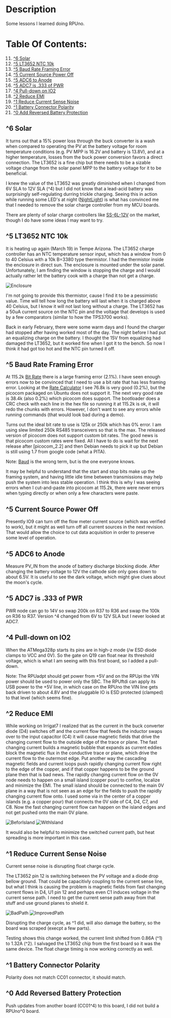 # Description

Some lessons I learned doing RPUno.

# Table Of Contents:

11. [^6 Solar](#6-solar)
10. [^5 LT3652 NTC 10k](#5-lt3652-ntc-10k)
9. [^5 Baud Rate Framing Error](#5-baud-rate-framing-error)
8. [^5 Current Source Power Off](#5-current-source-power-off)
7. [^5 ADC6 to Anode](#5-adc6-to-anode)
6. [^5 ADC7 is .333 of PWR](#5-adc7-is-333-of-pwr)
5. [^4 Pull-down on IO2](#4-pull-down-on-io2)
4. [^2 Reduce EMI](#2-reduce-emi)
3. [^1 Reduce Current Sense Noise](#1-reduce-current-sense-noise)
2. [^1 Battery Connector Polarity](#1-battery-connector-polarity)
1. [^0 Add Reversed Battery Protection](#0-add-reversed-battery-protection)


## ^6 Solar

It turns out that a 15% power loss through the buck converter is a wash when compared to operating the PV at the battery voltage for room temperature conditions (e.g. PV MPP is 16.2V and battery is 13.8V), and at a higher temperature, losses from the buck power conversion favors a direct connection. The LT3652 is a fine chip but there needs to be a sizable voltage change from the solar panel MPP to the battery voltage for it to be beneficial.

I knew the value of the LT3652 was greatly diminished when I changed from 6V SLA to 12V SLA (^4) but I did not know that a lead-acid battery was surprisingly self-regulating durring trickle charging. Seeing this in action while running some LED's at night ([NightLight]) is what has convinced me that I needed to remove the solar charge controller from my MCU boards.

[NightLight]: https://github.com/epccs/RPUno/tree/master/NightLight

There are plenty of solar charge controllers like [SS-6L-12V] on the market, though I do have some ideas I may want to try.

[SS-6L-12V]: https://www.solar-electric.com/ss-6l.html


## ^5 LT3652 NTC 10k

It is heating up again (March 19) in Tempe Arizona. The LT3652 charge controller has an NTC temperature sensor input, which has a window from 0 to 40 Celsius with a 10k B=3380 type thermistor. I had the thermistor inside the enclosure in direct sun. The enclosure is mounted under the solar panel. Unfortunately, I am finding the window is stopping the charge and I would actually rather let the battery cook with a charge than not get a charge. 

![Enclosure](./14140^5,Enclosure.jpg "Enclosure")

I'm not going to provide this thermistor, cause I find it to be a pessimistic value. Time will tell how long the battery will last when it is charged above 40 Celsius, but I know it will not last long without a charge. The LT3652 has a 50uA current source on the NTC pin and the voltage that develops is used by a few comparators (similar to how the TPS3700 works).

Back in early February, there were some warm days and I found the charger had stopped after having worked most of the day. The night before I had put an equalizing charge on the battery. I thought the 15V from equalizing had damaged the LT3652, but it worked fine when I got it to the bench. So now I think it had got too hot and the NTC pin turned it off.


## ^5 Baud Rate Framing Error

At 115.2k [Bit Rate] there is a large framing error (2.1%). I have seen enough errors now to be convinced that I need to use a bit rate that has less framing error. Looking at the [Rate Calculator] I see 76.8k is very good (0.2%), but the picocom packaged on Ubuntu does not support it. The next very good rate is 38.4k (also 0.2%) which picocom does support. The bootloader does a CRC check with each line in the hex file so running it at 115.2k is ok, it will redo the chunks with errors. However, I don't want to see any errors while running commands (that would look bad during a demo).

[Bit Rate]: https://en.wikipedia.org/wiki/Bit_rate#Gross_bit_rate
[Rate Calculator]: http://wormfood.net/avrbaudcalc.php

Turns out the ideal bit rate to use is 125k or 250k which has 0% error. I am using slew limited 250k RS485 transceivers so that is the max. The released version of picocom does not support custom bit rates. The good news is that picocom custom rates were fixed. All I have to do is wait for the next release after [picocom_2.2] and then Debian needs to pick it up but Debian is still using 1.7 from google code (what a PITA).

Note: [Baud] is the wrong term, but is the one everyone knows.

[Baud]: https://en.wikipedia.org/wiki/Baud
[picocom 2.2]: https://github.com/npat-efault/picocom/releases

It may be helpful to understand that the start and stop bits make up the framing system, and having little idle time between transmissions may help push the system into less stable operation.  I think this is why I was seeing errors when I cut-and-paste into picocom at 115.2k, there were never errors when typing directly or when only a few characters were paste.


## ^5 Current Source Power Off

Presently IO9 can turn off the flow meter current source (which was verified to work), but it might as well turn off all current sources in the next revision. That would allow the choice to cut data acquisition in order to preserve some level of operation.


## ^5 ADC6 to Anode

Measure PV_IN from the anode of battery discharge blocking diode. After changing the battery voltage to 12V the cathode side only goes down to about 6.5V. It is useful to see the dark voltage, which might give clues about the moon's cycle.


## ^5 ADC7 is .333 of PWR

PWR node can go to 14V so swap 200k on R37 to R36 and swap the 100k on R36 to R37. Version ^4 changed from 6V to 12V SLA but I never looked at ADC7.


## ^4 Pull-down on IO2

When the ATMega328p starts its pins are in high-z mode (/w ESD diode clamps to VCC and 0V). So the gate on Q19 can float near its threshold voltage, which is what I am seeing with this first board, so I added a pull-down. 
    
Note: The RPUadpt should get power from +5V and on the RPUpi the VIN power should be used to power only the SBC. The RPUftdi can apply its USB power to the +5V line, in which case on the RPUno the VIN line gets back driven to about 4.8V and the pluggable IO is ESD protected (clamped) to that level (which seems fine). 


## ^2 Reduce EMI

While working on Irrigat7 I realized that as the current in the buck converter diode (D4) switches off and the current flow that feeds the inductor swaps over to the input capacitor (C4) it will cause magnetic fields that drive the changing current flow to the outside edge of the trace or plane. The fast changing current builds a magnetic bubble that expands as current eddies block the magnetic flux in the conductive trace or plane, which drive the current flow to the outermost edge. Put another way the cascading magnetic fields and current loops push rapidly changing current flow right to the edge of the copper, and if that copper happens to be the ground plane then that is bad news. The rapidly changing current flow on the 0V node needs to happen on a small island (copper pour) to confine, localize and minimize the EMI. The small island should be connected to the main 0V plane in a way that is not seen as an edge for the fields to push the rapidly changing current flow onto. I used some via  in the center of a copper islands (e.g. a copper pour) that connects the 0V side of C4, D4, C7, and C8. Now the fast changing current flow can happen on the island edges and not get pushed onto the main 0V plane.

![BeforIsland](./14140^2,BeforSwitchingIsland.jpg "Befor Island")
![WithIsland](./14140^3,WithSwitchingIsland.png "With Island")

It would also be helpful to minimize the switched current path, but heat spreading is more important in this case.


## ^1 Reduce Current Sense Noise

Current sense noise is disrupting float charge cycle.

The LT3652 pin 12 is switching between the PV voltage and a diode drop bellow ground. That could be capacitivly coupling to the current sense line, but what I think is causing the problem is magnetic fields from fast changing current flows in D4, U1 pin 12 and perhaps even C1 induces voltage in the current sense path. I need to get the current sense path away from that stuff and use ground planes to shield it. 
    
![BadPath](./14140^1,CurrentSensePath.png "Bad Sense Path")
![ImprovedPath](./14140^2,CurrentSensePath.png "Improved Sense Path")

Disrupting the charge cycle, as ^1 did, will also damage the battery, so the board was scraped (execpt a few parts).

Testing shows this change worked, the current limit shifted from 0.86A (^1) to 1.32A (^2). I salvaged the LT3652 chip from the first board so it was the same device. The float charge timing is now working correctly as well.


## ^1 Battery Connector Polarity

Polarity does not match CC01 connector, it should match.


## ^0 Add Reversed Battery Protection

Push updates from another board (CC01^4) to this board, I did not build a RPUno^0 board. 

